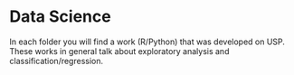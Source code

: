# Data Science

In each folder you will find a work (R/Python) that was developed on USP. These works in general talk about exploratory analysis and classification/regression.
